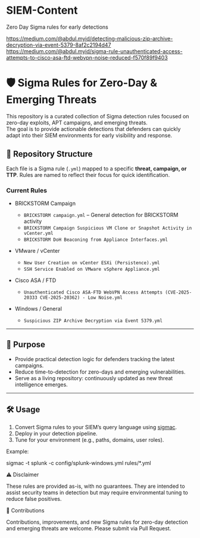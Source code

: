 # SIEM-Content
Zero Day Sigma rules for early detections

https://medium.com/@abdul.myid/detecting-malicious-zip-archive-decryption-via-event-5379-8af2c2194d47
https://medium.com/@abdul.myid/sigma-rule-unauthenticated-access-attempts-to-cisco-asa-ftd-webvpn-noise-reduced-f570f89f9403

# 🛡️ Sigma Rules for Zero-Day & Emerging Threats  

This repository is a curated collection of Sigma detection rules focused on zero-day exploits, APT campaigns, and emerging threats.  
The goal is to provide actionable detections that defenders can quickly adapt into their SIEM environments for early visibility and response.  


## 📂 Repository Structure  

Each file is a Sigma rule (`.yml`) mapped to a specific **threat, campaign, or TTP**. Rules are named to reflect their focus for quick identification.  

### Current Rules  
- BRICKSTORM Campaign
  - `BRICKSTORM campaign.yml` – General detection for BRICKSTORM activity  
  - `BRICKSTORM Campaign Suspicious VM Clone or Snapshot Activity in vCenter.yml`  
  - `BRICKSTORM DoH Beaconing from Appliance Interfaces.yml`  

- VMware / vCenter
  - `New User Creation on vCenter ESXi (Persistence).yml`  
  - `SSH Service Enabled on VMware vSphere Appliance.yml`  

- Cisco ASA / FTD
  - `Unauthenticated Cisco ASA-FTD WebVPN Access Attempts (CVE-2025-20333 CVE-2025-20362) - Low Noise.yml`  

- Windows / General
  - `Suspicious ZIP Archive Decryption via Event 5379.yml`  

---

## 🚀 Purpose  

- Provide practical detection logic for defenders tracking the latest campaigns.  
- Reduce time-to-detection for zero-days and emerging vulnerabilities.  
- Serve as a living repository: continuously updated as new threat intelligence emerges.  

---

## 🛠️ Usage  

1. Convert Sigma rules to your SIEM’s query language using [sigmac](https://github.com/SigmaHQ/sigma).  
2. Deploy in your detection pipeline.  
3. Tune for your environment (e.g., paths, domains, user roles).  

Example:  

sigmac -t splunk -c config/splunk-windows.yml rules/*.yml


⚠️ Disclaimer

These rules are provided as-is, with no guarantees.
They are intended to assist security teams in detection but may require environmental tuning to reduce false positives.

📌 Contributions

Contributions, improvements, and new Sigma rules for zero-day detection and emerging threats are welcome. Please submit via Pull Request.
